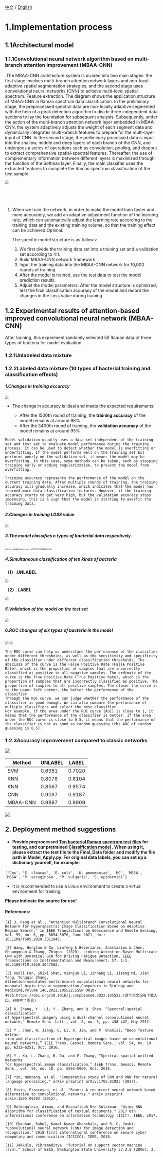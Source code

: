 [中文](./CN.md)  /  [English](./README.md)

# 1.Implementation process

## 1.1Architectural model

### 1.1.1Convolutional neural network algorithm based on multi-branch attention improvement (MBAA-CNN)

​		The MBAA-CNN architecture system is divided into two main stages: the first stage involves multi-branch attention network layers and non-local adaptive spatial segmentation strategies, and the second stage uses convolutional neural networks (CNN) to achieve multi-level spatial spectrum. Feature extraction. The diagram shows the application structure of MBAA-CNN in Raman spectrum data classification. In the preliminary stage, the preprocessed spectral data are non-locally adaptive segmented with the help of a peak detection algorithm to divide three independent data sections to lay the foundation for subsequent analysis. Subsequently, under the action of the multi-branch attention network layer embedded in MBAA-CNN, the system adaptively adjusts the weight of each segment data and dynamically integrates multi-branch features to prepare for the multi-layer input of CNN. In the second stage, the preliminary processed data is input into the shallow, middle and deep layers of each branch of the CNN, and undergoes a series of operations such as convolution, pooling, and dropout to extract comprehensive spatial-spectral features. Thereafter, the use of complementary information between different layers is maximized through the function of the Softmax layer. Finally, the main classifier uses the extracted features to complete the Raman spectrum classification of the test sample.

<img src="https://s2.loli.net/2024/01/09/MzOkCBdHSRpAtIQ.png" style="zoom:67%;" />	

​																

​	

1. When we train the network, in order to make the model train faster and more accurately, we add an adaptive adjustment function of the learning rate, which can automatically adjust the learning rate according to the training data and the existing training volume, so that the training effect can be achieved Optimal.

   The specific model structure is as follows:

   1. We first divide the training data set into a training set and a validation set according to 4:1.
   2. Build MBAA-CNN network framework
   3. Input the training data into the MBAA-CNN network for 10,000 rounds of training
   4. After the model is trained, use the test data to test the model prediction results.
   5. Adjust the model parameters. After the model structure is optimized, test the final classification accuracy of the model and record the changes in the Loss value during training.



## 1.2 Experimental results of attention-based improved convolutional neural network (MBAA-CNN)

After training, this experiment randomly selected 50 Raman data of three types of bacteria for model evaluation.

### 1.2.1Unlabeled data mixture

### 1.2.2Labeled data mixture (10 types of bacterial training and classification effects)

##### 1.Changes in training accuracy

<img src="https://s2.loli.net/2024/01/08/OqRtmCT4leVPMUv.png" style="zoom:67%;" />

- The change in accuracy is ideal and meets the expected requirements:

  - After the 1500th round of training, the **training accuracy** of the model remains at around 98%
  - After the 3400th round of training, the **validation accuracy** of the model remains at around 95%

```
Model validation usually uses a data set independent of the training set and test set to evaluate model performance during the training process. It can be used to detect whether the model is overfitting or underfitting. If the model performs well on the training set but performs poorly on the validation set, it means the model may be overfitting. In this case, some methods can be taken, such as stopping training early or adding regularization, to prevent the model from overfitting.

Training accuracy represents the performance of the model on the current training data. After multiple rounds of training, the training accuracy will gradually increase, which indicates that the model has learned more data classification features. However, if the training accuracy starts to get very high, but the validation accuracy stops improving, this is a sign that the model is starting to overfit the training data.
```

##### 2.Changes in training LOSS value

<img src="https://s2.loli.net/2024/01/08/vpZ2zd5BibQtoCl.png" style="zoom:67%;" />

##### 3.The model classifies n types of bacterial data respectively.

<img src="https://s2.loli.net/2024/01/08/dIRhN5oP6bZfETX.png" alt="98.833%四种细菌分类情况Process" style="zoom: 33%;" />

<img src="https://s2.loli.net/2024/01/08/ZHFSP61TyM2Ju3b.png" alt="98.75%分类情况process" style="zoom: 40%;" />

##### 4.Simultaneous classification of ten kinds of bacteria

**（1）.UNLABEL**

<img src="https://s2.loli.net/2024/01/04/eCnNmoRU6cQVF1A.png" style="zoom:67%;" />

**（2）.LABEL**

<img src="https://s2.loli.net/2024/01/08/ZKR7JCEc5oVl9Xu.png" style="zoom:67%;" />

##### 5.Validation of the model on the test set

<img src="https://s2.loli.net/2024/01/08/lsOQqBxgaNXdrhV.png" style="zoom: 67%;" />

##### 6.ROC changes of six types of bacteria in the model

<img src="https://s2.loli.net/2024/01/08/XdpoQ1k7H6Vc58u.png" style="zoom:67%;" />

<img src="https://s2.loli.net/2024/01/08/5iNLowIE3prUZQv.png" style="zoom: 67%;" />

```
The ROC curve can help us understand the performance of the classifier under different thresholds, as well as the sensitivity and specificity of the classifier under different classification thresholds. The abscissa of the curve is the False Positive Rate (False Positive Rate), which is the proportion of samples that are incorrectly classified as positive to all negative samples. The ordinate of the curve is the True Positive Rate (True Positive Rate), which is the proportion of samples that are incorrectly classified as positive. The proportion of samples to all positive samples. The closer the curve is to the upper left corner, the better the performance of the classifier.
Through the ROC curve, we can judge whether the performance of the classifier is good enough. We can also compare the performance of multiple classifiers and select the best classifier.
For example, if the area under the ROC curve (AUC) is close to 1, it means that the performance of the classifier is better. If the area under the ROC curve is close to 0.5, it means that the performance of the classifier is not as good as random guessing (the AUC of random guessing is 0.5).
```

### 1.2.3Accuracy improvement compared to classic networks

![](https://s2.loli.net/2024/01/08/VZyu3ijYpUPTe5I.png)

| Method   | UNLABEL | LABEL  |
| -------- | ------- | ------ |
| SVM      | 0.6981  | 0.7020 |
| RNN      | 0.8078  | 0.8104 |
| KNN      | 0.8567  | 0.8574 |
| CNN      | 0.9097  | 0.9187 |
| MBAA-CNN | 0.9897  | 0.9909 |



![](https://s2.loli.net/2024/01/08/LwjB3JteIixdM8Y.png)

## 2. Deployment method suggestions

- #### Provide preprocessed [Ten bacterial Raman spectrum test files](https://drive.google.com/file/d/1WeH_uRzx1HT1DCyYilERKbZkCHOnwRav/view?usp=drive_link) for testing, and our pretrained [Classification model ](https://drive.google.com/file/d/12Q4Vd-eN2-rNCBofm0dYQdozMhqTJg34/view?usp=drive_link). When using it, please extract the test file to the Final_Data folder and modify the file path in Model_Apply.py. For original data labels, you can set up a dictionary yourself, for example:

```
['Cns', 'E. cloacae', 'E. coli', 'K. pneumoniae', 'MC', 'MRSA', 'MSSA', 'P. aeruginosa', 'P. vulgaris', 'S. epidermidi']
```

- It is recommended to use a Linux environment to create a virtual environment for training



**Please indicate the source for use!**

#### **References:**

```
[1] J. Feng et al., "Attention Multibranch Convolutional Neural Network for Hyperspectral Image Classification Based on Adaptive Region Search," in IEEE Transactions on Geoscience and Remote Sensing, vol. 59, no. 6, pp. 5054-5070, June 2021, doi: 10.1109/TGRS.2020.3011943.

[2] Wang, Hongtao & Xu, Linfeng & Bezerianos, Anastasios & Chen, Chuangquan & Zhang, Zhiguo. (2020). Linking Attention-Based Multiscale CNN with Dynamical GCN for Driving Fatigue Detection. IEEE Transactions on Instrumentation and Measurement. 57. 1-1. 10.1109/TIM.2020.3047502. 

[3] Xunli Fan, Shixi Shan, Xianjun Li, Jinhang Li, Jizong Mi, Jian Yang, Yongqin Zhang,
Attention-modulated multi-branch convolutional neural networks for neonatal brain tissue segmentation,Computers in Biology and Medicine,Volume 146,2022,105522,ISSN 0010-4825,https://doi.org/10.1016/j.compbiomed.2022.105522.(这个论文没有下载入口，只参考了引言)

[4] H. Zhang, Y . Li, Y . Zhang, and Q. Shen, “Spectral-spatial classification
of hyperspectral imagery using a dual-channel convolutional neural
network,” Remote Sens. Lett., vol. 8, no. 5, pp. 438–447, May 2017.

[5] Y . Chen, H. Jiang, C. Li, X. Jia, and P. Ghamisi, “Deep feature extrac-
tion and classification of hyperspectral images based on convolutional
neural networks,” IEEE Trans. Geosci. Remote Sens., vol. 54, no. 10,
pp. 6232–6251, Oct. 2016.

[6] Y . Xu, L. Zhang, B. Du, and F. Zhang, “Spectral–spatial unified networks
for hyperspectral image classification,” IEEE Trans. Geosci. Remote
Sens., vol. 56, no. 10, pp. 5893–5909, Oct. 2018.

[7] Yin, Wenpeng, et al. "Comparative study of CNN and RNN for natural language processing." arXiv preprint arXiv:1702.01923 (2017).

[8] Visin, Francesco, et al. "Renet: A recurrent neural network based alternative to convolutional networks." arXiv preprint arXiv:1505.00393 (2015).

[9] Moldagulova, Aiman, and Rosnafisah Bte Sulaiman. "Using KNN algorithm for classification of textual documents." 2017 8th international conference on information technology (ICIT). IEEE, 2017.

[10] Chauhan, Rahul, Kamal Kumar Ghanshala, and R. C. Joshi. "Convolutional neural network (CNN) for image detection and recognition." 2018 first international conference on secure cyber computing and communication (ICSCCC). IEEE, 2018.

[11] Jakkula, Vikramaditya. "Tutorial on support vector machine (svm)." School of EECS, Washington State University 37.2.5 (2006): 3.

```

